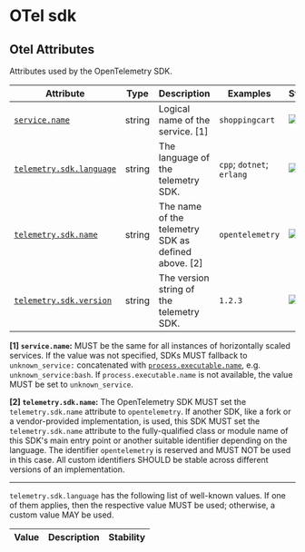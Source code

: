 <!-- NOTE: THIS FILE IS AUTOGENERATED. DO NOT EDIT BY HAND. -->
<!-- see templates/registry/markdown/attribute_namespace.md.j2 -->

# OTel sdk

## Otel Attributes

Attributes used by the OpenTelemetry SDK.

| Attribute | Type | Description | Examples | Stability |
|---|---|---|---|---|
| <a id="service-name" href="#service-name">`service.name`</a> | string | Logical name of the service. [1] | `shoppingcart` | ![Stable](https://img.shields.io/badge/-stable-lightgreen) |
| <a id="telemetry-sdk-language" href="#telemetry-sdk-language">`telemetry.sdk.language`</a> | string | The language of the telemetry SDK. | `cpp`; `dotnet`; `erlang` | ![Stable](https://img.shields.io/badge/-stable-lightgreen) |
| <a id="telemetry-sdk-name" href="#telemetry-sdk-name">`telemetry.sdk.name`</a> | string | The name of the telemetry SDK as defined above. [2] | `opentelemetry` | ![Stable](https://img.shields.io/badge/-stable-lightgreen) |
| <a id="telemetry-sdk-version" href="#telemetry-sdk-version">`telemetry.sdk.version`</a> | string | The version string of the telemetry SDK. | `1.2.3` | ![Stable](https://img.shields.io/badge/-stable-lightgreen) |

**[1] `service.name`:** MUST be the same for all instances of horizontally scaled services. If the value was not specified, SDKs MUST fallback to `unknown_service:` concatenated with [`process.executable.name`](process.md), e.g. `unknown_service:bash`. If `process.executable.name` is not available, the value MUST be set to `unknown_service`.

**[2] `telemetry.sdk.name`:** The OpenTelemetry SDK MUST set the `telemetry.sdk.name` attribute to `opentelemetry`.
If another SDK, like a fork or a vendor-provided implementation, is used, this SDK MUST set the
`telemetry.sdk.name` attribute to the fully-qualified class or module name of this SDK's main entry point
or another suitable identifier depending on the language.
The identifier `opentelemetry` is reserved and MUST NOT be used in this case.
All custom identifiers SHOULD be stable across different versions of an implementation.

---

`telemetry.sdk.language` has the following list of well-known values. If one of them applies, then the respective value MUST be used; otherwise, a custom value MAY be used.

| Value  | Description | Stability |
|---|---|---|
